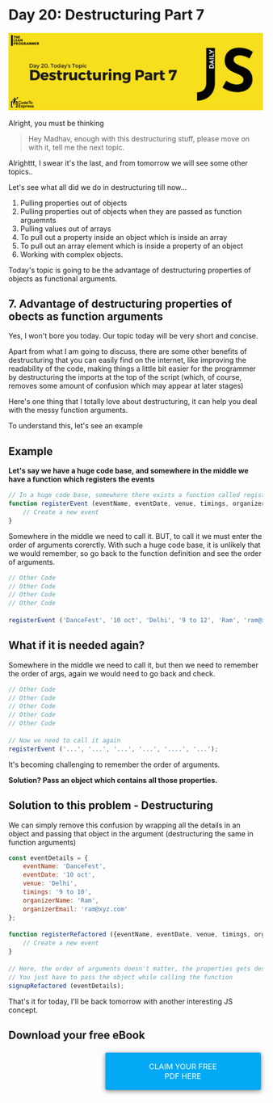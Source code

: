 # Day 20: Destructuring Part 7

![Cover](./cover.png)

Alright, you must be thinking 

> Hey Madhav, enough with this destructuring stuff, please move on with it, tell me the next topic.

Alrighttt, I swear it's the last, and from tomorrow we will see some other topics..

Let's see what all did we do in destructuring till now...

1. Pulling properties out of objects
2. Pulling properties out of objects when they are passed as function arguemnts
3. Pulling values out of arrays
4. To pull out a property inside an object which is inside an array
5. To pull out an array element which is inside a property of an object
6. Working with complex objects.

Today's topic is going to be the advantage of destructuring properties of objects as functional arguments.

## 7. Advantage of destructuring properties of obects as function arguments

Yes, I won't bore you today. Our topic today will be very short and concise. 

Apart from what I am going to discuss, there are some other benefits of destructuring that you can easily find on the internet, like improving the readability of the code, making things a little bit easier for the programmer by destructuring the imports at the top of the script (which, of course, removes some amount of confusion which may appear at later stages)

Here's one thing that I totally love about destructuring, it can help you deal with the messy function arguments.

To understand this, let's see an example

## Example

**Let's say we have a huge code base, and somewhere in the middle we have a function which registers the events**

```js
// In a huge code base, somewhere there exists a function called registerEvent
function registerEvent (eventName, eventDate, venue, timings, organizerName, organizerEmail) {
    // Create a new event
}
```

Somewhere in the middle we need to call it. BUT, to call it we must enter the order of arguments corerctly. With such a huge code base, it is unlikely that we would remember, so go back to the function definition and see the order of arguments.

```js
// Other Code
// Other Code
// Other Code
// Other Code

registerEvent ('DanceFest', '10 oct', 'Delhi', '9 to 12', 'Ram', 'ram@xyz.com');
```

## What if it is needed again?

Somewhere in the middle we need to call it, but then we need to remember the order of args, again we would need to go back and check.

```js
// Other Code
// Other Code
// Other Code
// Other Code
// Other Code

// Now we need to call it again
registerEvent ('...', '...', '...', '...', '....', '...');
```

It's becoming challenging to remember the order of arguments. 

**Solution? Pass an object which contains all those properties.**

## Solution to this problem - Destructuring

We can simply remove this confusion by wrapping all the details in an object and passing that object in the argument (destructuring the same in function arguments)

```js
const eventDetails = {
    eventName: 'DanceFest',
    eventDate: '10 oct',
    venue: 'Delhi',
    timings: '9 to 10',
    organizerName: 'Ram',
    organizerEmail: 'ram@xyz.com'
};

function registerRefactored ({eventName, eventDate, venue, timings, organizerName, organizerEmail}) {
    // Create a new event
}

// Here, the order of arguments doesn't matter, the properties gets destructured from the object
// You just have to pass the object while calling the function
signupRefactored (eventDetails);
```

That's it for today, I'll be back tomorrow with another interesting JS concept.

## Download your free eBook

<a href="./ebook.pdf" style="display: inline-block; margin: 0.3em; padding: 1.2em 5em; overflow: hidden; position: relative; text-decoration: none; text-transform: uppercase; border-radius: 3px;  -webkit-transition: 0.3s; -moz-transition: 0.3s; -ms-transition: 0.3s; -o-transition: 0.3s;  transition: 0.3s; box-shadow: 0 2px 10px rgba(0,0,0,0.5); border: none;  font-size: 15px; text-align: center;   background-color: #03A9F4; color: white; margin-left: 38%;" download class="btn-rounded-white">Claim Your Free PDF Here</a>